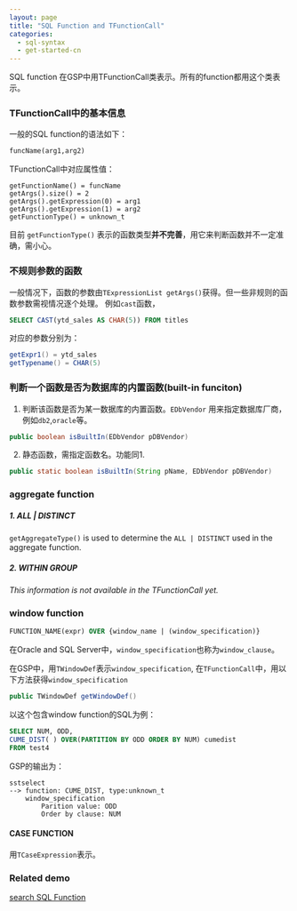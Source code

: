 ```yaml
---
layout: page
title: "SQL Function and TFunctionCall"
categories:
  - sql-syntax
  - get-started-cn  
---
```


SQL function 在GSP中用TFunctionCall类表示。所有的function都用这个类表示。

### TFunctionCall中的基本信息
一般的SQL function的语法如下：
```sql
funcName(arg1,arg2)
```

TFunctionCall中对应属性值：
```
getFunctionName() = funcName
getArgs().size() = 2
getArgs().getExpression(0) = arg1
getArgs().getExpression(1) = arg2
getFunctionType() = unknown_t
```

目前 `getFunctionType()` 表示的函数类型**并不完善**，用它来判断函数并不一定准确，需小心。

### 不规则参数的函数

一般情况下，函数的参数由`TExpressionList getArgs()`获得。但一些非规则的函数参数需视情况逐个处理。
例如`cast`函数，
```sql
SELECT CAST(ytd_sales AS CHAR(5)) FROM titles
```

对应的参数分别为：
```java
getExpr1() = ytd_sales
getTypename() = CHAR(5)
```



### 判断一个函数是否为数据库的内置函数(built-in funciton)
1. 判断该函数是否为某一数据库的内置函数。`EDbVendor` 用来指定数据库厂商，例如`db2`,`oracle`等。
```java
public boolean isBuiltIn(EDbVendor pDBVendor)
```

2. 静态函数，需指定函数名。功能同1.
```java
public static boolean isBuiltIn(String pName, EDbVendor pDBVendor)
```
###  aggregate function
##### 1. ALL | DISTINCT 
`getAggregateType()` is used to determine the `ALL | DISTINCT` used in the aggregate function.

##### 2. WITHIN GROUP 
*This information is not available in the TFunctionCall yet.*


### window function
```sql
FUNCTION_NAME(expr) OVER {window_name | (window_specification)}
```

在Oracle and SQL Server中，`window_specification`也称为`window_clause`。

在GSP中，用`TWindowDef`表示`window_specification`, 在`TFunctionCall`中，用以下方法获得`window_specification`
```java
public TWindowDef getWindowDef()
```
以这个包含window function的SQL为例：
```sql
SELECT NUM, ODD,
CUME_DIST( ) OVER(PARTITION BY ODD ORDER BY NUM) cumedist
FROM test4
```
GSP的输出为：
```
sstselect
--> function: CUME_DIST, type:unknown_t
	window_specification
		Parition value: ODD
		Order by clause: NUM
```

#### CASE FUNCTION
用`TCaseExpression`表示。

### Related demo
[search SQL Function](https://github.com/sqlparser/gsp_demo_java/blob/master/src/main/java/demos/visitors/searchFunction.java)